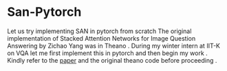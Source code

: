 # San-Pytorch
Let us try implementing SAN in pytorch from scratch
The original implementation of Stacked Attention Networks for Image Question Answering by Zichao Yang was in Theano . During my winter intern at IIT-K on VQA let me first implement this in pytorch and then begin my work .
Kindly refer to the [paper](https://arxiv.org/abs/1511.02274) and the original theano code before proceeding .

